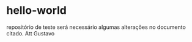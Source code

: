 # hello-world
repositório de teste
será necessário algumas alterações no documento citado.
Att Gustavo
